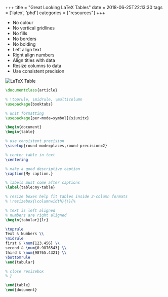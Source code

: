 +++
title = "Great Looking LaTeX Tables"
date = 2018-06-25T22:13:30
tags = ['latex', 'phd']
categories = ["resources"]
+++

- No colour
- No vertical gridlines
- No fills
- No borders
- No bolding
- Left align text
- Right align numbers
- Align titles with data
- Resize columns to data
- Use consistent precision

![LaTeX Table](/img/latex-table.png)

```latex
\documentclass{article}

% \toprule, \midrule, \multicolumn
\usepackage{booktabs}

% unit formatting
\usepackage[per-mode=symbol]{siunitx}

\begin{document}
\begin{table}

% use consistent precision
\sisetup{round-mode=places,round-precision=2}

% center table in text
\centering

% make a good descriptive caption
\caption{My caption.}

% labels must come after captions
\label{table:my-table}

% resize boxes help fit tables inside 2-column formats
% \resizebox{\columnwidth}{!}{%

% text is left aligned
% numbers are right aligned
\begin{tabular}{lr}

\toprule
Text & Numbers \\
\midrule
first & \num{123.456} \\
second & \num{0.9876543} \\
third & \num{98765.4321} \\
\bottomrule
\end{tabular}

% close resizebox
% }

\end{table}
\end{document}
```
